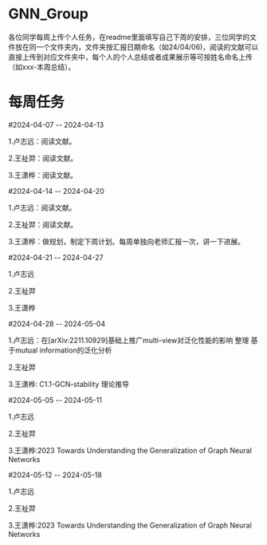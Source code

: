 # GNN_Group
各位同学每周上传个人任务，在readme里面填写自己下周的安排，三位同学的文件放在同一个文件夹内，文件夹按汇报日期命名（如24/04/06)，阅读的文献可以直接上传到对应文件夹中，每个人的个人总结或者成果展示等可按姓名命名上传（如xxx-本周总结）。

# 每周任务

#2024-04-07 -- 2024-04-13

1.卢志远：阅读文献。

2.王祉羿：阅读文献。

3.王潇桦：阅读文献。

#2024-04-14 -- 2024-04-20

1.卢志远：阅读文献。

2.王祉羿：阅读文献。

3.王潇桦：做规划，制定下周计划。每周单独向老师汇报一次，讲一下进展。

#2024-04-21 -- 2024-04-27

1.卢志远

2.王祉羿

3.王潇桦

#2024-04-28 -- 2024-05-04

1.卢志远：在[arXiv:2211.10929]基础上推广multi-view对泛化性能的影响
          整理 基于mutual information的泛化分析

2.王祉羿

3.王潇桦: C1.1-GCN-stability 理论推导

#2024-05-05 -- 2024-05-11

1.卢志远

2.王祉羿

3.王潇桦:2023 Towards Understanding the Generalization of Graph Neural Networks

#2024-05-12 -- 2024-05-18

1.卢志远

2.王祉羿

3.王潇桦:2023 Towards Understanding the Generalization of Graph Neural Networks
